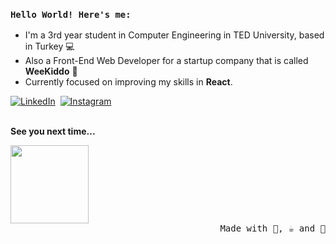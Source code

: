 ### ```Hello World! Here's me: ```
- I'm a 3rd year student in Computer Engineering in TED University, based in Turkey 💻
- Also a Front-End Web Developer for a startup company that is called **WeeKiddo** 🦆
- Currently focused on improving my skills in **React**.

<div align="left">
    <a href="https://www.linkedin.com/in/g%C3%BCl%C5%9Fah-gen%C3%A7-92a814157/"><img src="https://img.shields.io/badge/linkedin-%230077B5.svg?&style=for-the-badge&logo=linkedin&logoColor=white" alt="LinkedIn" /></a>&nbsp;
    <a href="https://www.instagram.com/gulshgnc/"><img src="https://img.shields.io/badge/instagram-%23E4405F.svg?&style=for-the-badge&logo=instagram&logoColor=white" alt="Instagram" /></a>&nbsp;
</div>

<br />

**See you next time...**

<img margin-left="40px" src="https://media.giphy.com/media/hW4YT5QnCh3SNDWFzF/giphy.gif" width="125" height="125" />
<div align="right">
    <samp>Made with 🍫, ☕ and 🎵 </samp>
</div>
